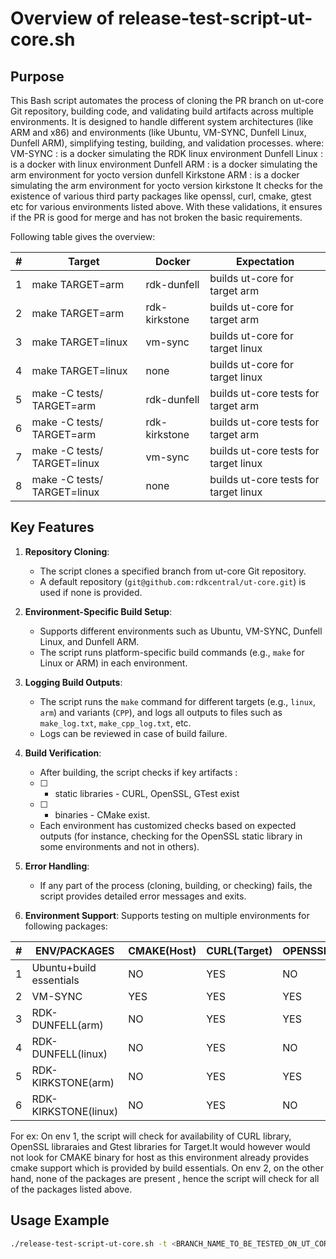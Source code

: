 # Overview of release-test-script-ut-core.sh

## Purpose
This Bash script automates the process of cloning the PR branch on ut-core Git repository, building code, and validating build artifacts across multiple environments. It is designed to handle different system architectures (like ARM and x86) and environments (like Ubuntu, VM-SYNC, Dunfell Linux, Dunfell ARM), simplifying testing, building, and validation processes.
where:
   VM-SYNC : is a docker simulating the RDK linux environment
   Dunfell Linux : is a docker with linux environment
   Dunfell ARM : is a docker simulating the arm environment for yocto version dunfell
   Kirkstone ARM : is a docker simulating the arm environment for yocto version kirkstone
It checks for the existence of various third party packages like openssl, curl, cmake, gtest etc for various environments listed above.
With these validations, it ensures if the PR is good for merge and has not broken the basic requirements.

Following table gives the overview:

|#|Target|Docker|Expectation
|---|-----|-----------|---------
|1|make TARGET=arm|rdk-dunfell|builds ut-core for target arm
|2|make TARGET=arm|rdk-kirkstone|builds ut-core for target arm
|3|make TARGET=linux|vm-sync|builds ut-core for target linux
|4|make TARGET=linux|none|builds ut-core for target linux
|5|make -C tests/ TARGET=arm|rdk-dunfell|builds ut-core tests for target arm
|6|make -C tests/  TARGET=arm|rdk-kirkstone|builds ut-core tests for target arm
|7|make -C tests/ TARGET=linux|vm-sync|builds ut-core tests for target linux
|8|make -C tests/ TARGET=linux|none|builds ut-core tests for target linux

## Key Features

1. **Repository Cloning**: 
   - The script clones a specified branch from ut-core  Git repository.
   - A default repository (`git@github.com:rdkcentral/ut-core.git`) is used if none is provided.

2. **Environment-Specific Build Setup**:
   - Supports different environments such as Ubuntu, VM-SYNC, Dunfell Linux, and Dunfell ARM.
   - The script runs platform-specific build commands (e.g., `make` for Linux or ARM) in each environment.

3. **Logging Build Outputs**:
   - The script runs the `make` command for different targets (e.g., `linux`, `arm`) and variants (`CPP`), and logs all outputs to files such as `make_log.txt`, `make_cpp_log.txt`, etc.
   - Logs can be reviewed in case of build failure.

4. **Build Verification**:
   - After building, the script checks if key artifacts :
   - [ ]  - static libraries - CURL, OpenSSL, GTest exist
   - [ ]    - binaries - CMake  exist.
   - Each environment has customized checks based on expected outputs (for instance, checking for the OpenSSL static library in some environments and not in others).

5. **Error Handling**:
   - If any part of the process (cloning, building, or checking) fails, the script provides detailed error messages and exits.

6. **Environment Support**:
    Supports testing on multiple environments for following packages:
  

|#|ENV/PACKAGES|CMAKE(Host)|CURL(Target)|OPENSSL(Target)|GTEST(Target)
|---|----|--------|------|---------|----------|
|1|Ubuntu+build essentials|NO|YES|NO|YES
|2|VM-SYNC|YES|YES|YES|YES
|3|RDK-DUNFELL(arm)|NO|YES|YES|YES
|4|RDK-DUNFELL(linux)|NO|YES|NO|YES
|5|RDK-KIRKSTONE(arm)|NO|YES|YES|YES
|6|RDK-KIRKSTONE(linux)|NO|YES|NO|YES

For ex:
On env 1,  the script will check for availability of CURL library, OpenSSL libraraies and Gtest libraries for Target.It would however would not look for CMAKE binary for host as this environment already provides cmake support which is provided by build essentials.
On env 2, on the other hand, none of the packages are present , hence the script will check for all of the packages listed above.



## Usage Example
```bash
./release-test-script-ut-core.sh -t <BRANCH_NAME_TO_BE_TESTED_ON_UT_CORE_REPO>